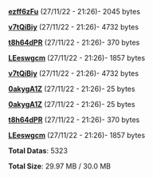 [**ezff6zFu**](/data/ezff6zFu.txt) (27/11/22 - 21:26)- 2045 bytes

[**v7tQiBiy**](/data/v7tQiBiy.txt) (27/11/22 - 21:26)- 4732 bytes

[**t8h64dPR**](/data/t8h64dPR.txt) (27/11/22 - 21:26)- 370 bytes

[**LEeswgcm**](/data/LEeswgcm.txt) (27/11/22 - 21:26)- 1857 bytes

[**v7tQiBiy**](/data/v7tQiBiy.txt) (27/11/22 - 21:26)- 4732 bytes

[**0akygA1Z**](/data/0akygA1Z.txt) (27/11/22 - 21:26)- 25 bytes

[**0akygA1Z**](/data/0akygA1Z.txt) (27/11/22 - 21:26)- 25 bytes

[**t8h64dPR**](/data/t8h64dPR.txt) (27/11/22 - 21:26)- 370 bytes

[**LEeswgcm**](/data/LEeswgcm.txt) (27/11/22 - 21:26)- 1857 bytes

**Total Datas**: 5323

**Total Size**: 29.97 MB / 30.0 MB